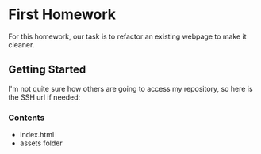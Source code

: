 # First Homework

For this homework, our task is to refactor an existing webpage to make it cleaner.

## Getting Started

I'm not quite sure how others are going to access my repository, so here is the SSH url if needed: 

### Contents
* index.html
* assets folder




